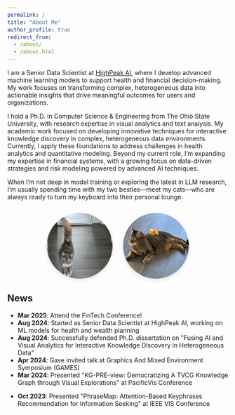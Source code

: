 ```yaml
---
permalink: /
title: "About Me"
author_profile: true
redirect_from: 
  - /about/
  - /about.html
---
```


I am a Senior Data Scientist at [HighPeak AI](https://www.highpeak.ai/), where I develop advanced machine learning models to support health and financial decision-making. My work focuses on transforming complex, heterogeneous data into actionable insights that drive meaningful outcomes for users and organizations.

I hold a Ph.D. in Computer Science & Engineering from The Ohio State University, with research expertise in visual analytics and text analysis. My academic work focused on developing innovative techniques for interactive knowledge discovery in complex, heterogeneous data environments. Currently, I apply these foundations to address challenges in health analytics and quantitative modeling. Beyond my current role, I’m expanding my expertise in financial systems, with a growing focus on data-driven strategies and risk modeling powered by advanced AI techniques.

When I’m not deep in model training or exploring the latest in LLM research, I’m usually spending time with my two besties—meet my cats—who are always ready to turn my keyboard into their personal lounge.

<div style="text-align: center; margin: 2em 0;">
  <img src="/images/tua.JPG" alt="My cat" style="width: 150px; height: 150px; border-radius: 50%; object-fit: cover; margin: 0 10px; box-shadow: 0 4px 8px rgba(0,0,0,0.1);">
  <img src="/images/zhu.JPG" alt="My other cat" style="width: 150px; height: 150px; border-radius: 50%; object-fit: cover; margin: 0 10px; box-shadow: 0 4px 8px rgba(0,0,0,0.1);">
</div>

## News
- **Mar 2025**: Attend the FinTech Conference!
- **Aug 2024**: Started as Senior Data Scientist at HighPeak AI, working on ML models for health and wealth planning
- **Aug 2024**: Successfully defended Ph.D. dissertation on "Fusing AI and Visual Analytics for Interactive Knowledge Discovery in Heterogeneous Data"
- **Apr 2024**: Gave invited talk at Graphics And Mixed Environment Symposium (GAMES)
- **Mar 2024**: Presented "KG-PRE-view: Democratizing A TVCG Knowledge Graph through Visual Explorations" at PacificVis Conference
<!-- - **Oct 2023**: Nominated for Presidential Fellowship at The Ohio State University -->
- **Oct 2023**: Presented "PhraseMap: Attention-Based Keyphrases Recommendation for Information Seeking" at IEEE VIS Conference
